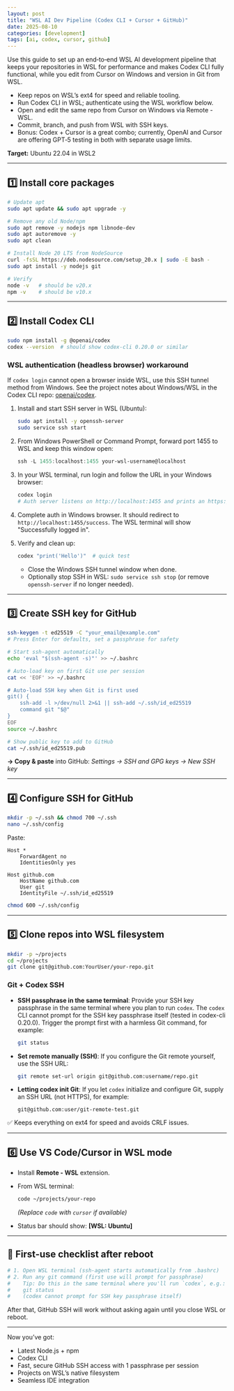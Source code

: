 ```yaml
---
layout: post
title: "WSL AI Dev Pipeline (Codex CLI + Cursor + GitHub)"
date: 2025-08-10
categories: [development]
tags: [ai, codex, cursor, github]
---
```


Use this guide to set up an end‑to‑end WSL AI development pipeline that keeps your repositories in WSL for performance and makes Codex CLI fully functional, while you edit from Cursor on Windows and version in Git from WSL.

- Keep repos on WSL’s ext4 for speed and reliable tooling.
- Run Codex CLI in WSL; authenticate using the WSL workflow below.
- Open and edit the same repo from Cursor on Windows via Remote - WSL.
- Commit, branch, and push from WSL with SSH keys.
- Bonus: Codex + Cursor is a great combo; currently, OpenAI and Cursor are offering GPT‑5 testing in both with separate usage limits.

**Target:** Ubuntu 22.04 in WSL2

---

## **1️⃣ Install core packages**

```bash
# Update apt
sudo apt update && sudo apt upgrade -y

# Remove any old Node/npm
sudo apt remove -y nodejs npm libnode-dev
sudo apt autoremove -y
sudo apt clean

# Install Node 20 LTS from NodeSource
curl -fsSL https://deb.nodesource.com/setup_20.x | sudo -E bash -
sudo apt install -y nodejs git

# Verify
node -v   # should be v20.x
npm -v    # should be v10.x
```

---

## **2️⃣ Install Codex CLI**

```bash
sudo npm install -g @openai/codex
codex --version  # should show codex-cli 0.20.0 or similar
```

### WSL authentication (headless browser) workaround

If `codex login` cannot open a browser inside WSL, use this SSH tunnel method from Windows. See the project notes about Windows/WSL in the Codex CLI repo: [openai/codex](https://github.com/openai/codex).

1. Install and start SSH server in WSL (Ubuntu):

   ```bash
   sudo apt install -y openssh-server
   sudo service ssh start
   ```

2. From Windows PowerShell or Command Prompt, forward port 1455 to WSL and keep this window open:

   ```powershell
   ssh -L 1455:localhost:1455 your-wsl-username@localhost
   ```

3. In your WSL terminal, run login and follow the URL in your Windows browser:

   ```bash
   codex login
   # Auth server listens on http://localhost:1455 and prints an https://auth.openai.com/... URL
   ```

4. Complete auth in Windows browser. It should redirect to `http://localhost:1455/success`. The WSL terminal will show "Successfully logged in".

5. Verify and clean up:

   ```bash
   codex "print('Hello')"  # quick test
   ```

   - Close the Windows SSH tunnel window when done.
   - Optionally stop SSH in WSL: `sudo service ssh stop` (or remove `openssh-server` if no longer needed).

---

## **3️⃣ Create SSH key for GitHub**

```bash
ssh-keygen -t ed25519 -C "your_email@example.com"
# Press Enter for defaults, set a passphrase for safety

# Start ssh-agent automatically
echo 'eval "$(ssh-agent -s)"' >> ~/.bashrc

# Auto-load key on first Git use per session
cat << 'EOF' >> ~/.bashrc

# Auto-load SSH key when Git is first used
git() {
    ssh-add -l >/dev/null 2>&1 || ssh-add ~/.ssh/id_ed25519
    command git "$@"
}
EOF
source ~/.bashrc

# Show public key to add to GitHub
cat ~/.ssh/id_ed25519.pub
```

**→ Copy & paste** into GitHub:
*Settings → SSH and GPG keys → New SSH key*

---

## **4️⃣ Configure SSH for GitHub**

```bash
mkdir -p ~/.ssh && chmod 700 ~/.ssh
nano ~/.ssh/config
```

Paste:

```sshconfig
Host *
    ForwardAgent no
    IdentitiesOnly yes

Host github.com
    HostName github.com
    User git
    IdentityFile ~/.ssh/id_ed25519
```

```bash
chmod 600 ~/.ssh/config
```

---

## **5️⃣ Clone repos into WSL filesystem**

```bash
mkdir -p ~/projects
cd ~/projects
git clone git@github.com:YourUser/your-repo.git
```

### **Git + Codex SSH**

- **SSH passphrase in the same terminal**: Provide your SSH key passphrase in the same terminal where you plan to run `codex`. The `codex` CLI cannot prompt for the SSH key passphrase itself (tested in codex-cli 0.20.0). Trigger the prompt first with a harmless Git command, for example:

  ```bash
  git status
  ```

- **Set remote manually (SSH)**: If you configure the Git remote yourself, use the SSH URL:

  ```bash
  git remote set-url origin git@github.com:username/repo.git
  ```

- **Letting codex init Git**: If you let `codex` initialize and configure Git, supply an SSH URL (not HTTPS), for example:

  ```text
  git@github.com:user/git-remote-test.git
  ```

✅ Keeps everything on ext4 for speed and avoids CRLF issues.

---

## **6️⃣ Use VS Code/Cursor in WSL mode**

- Install **Remote - WSL** extension.
- From WSL terminal:

  ```bash
  code ~/projects/your-repo
  ```

  *(Replace `code` with `cursor` if available)*
- Status bar should show: **\[WSL: Ubuntu]**

---

## **📅 First-use checklist after reboot**

```bash
# 1. Open WSL terminal (ssh-agent starts automatically from .bashrc)
# 2. Run any git command (first use will prompt for passphrase)
#    Tip: Do this in the same terminal where you'll run `codex`, e.g.:
#    git status
#    (codex cannot prompt for SSH key passphrase itself)
```

After that, GitHub SSH will work without asking again until you close WSL or reboot.

---

Now you’ve got:

- Latest Node.js + npm
- Codex CLI
- Fast, secure GitHub SSH access with 1 passphrase per session
- Projects on WSL’s native filesystem
- Seamless IDE integration
